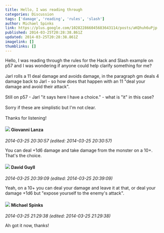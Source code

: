 ```yaml
---
title: Hello, I was reading through
categories: Discussion
tags: ['damage', 'reading', 'rules', 'slash']
author: Michael Spinks
link: https://plus.google.com/102822866045683643114/posts/aKQhuh6uPjp
published: 2014-03-25T20:28:38.861Z
updated: 2014-03-25T20:28:38.861Z
imagelink: []
thumblinks: []
---
```


Hello, I was reading through the rules for the Hack and Slash example on p57 and I was wondering if anyone could help clarify something for me?<br /><br />Jarl rolls a 11 deal damage and avoids damage, in the paragraph gm deals 4 damage back to Jarl - so how does that happen with an 11 &quot;deal your damage and avoid their attack&quot;.<br /><br />Still on p57 - Jarl &quot;it says here I have a choice.&quot; - what is &quot;it&quot; in this case?<br /><br />Sorry if these are simplistic but I&#39;m not clear.<br /><br />Thanks for listening!
<div id='comment z12xupzilneogdaab04cfvf42xbpe1zbsck'>
  <h4><img src='{{site.baseurl}}//images/avatars/102768177673605279668_photo.jpg'> Giovanni Lanza</h4>
      <p><cite>2014-03-25 20:30:57 (edited: 2014-03-25 20:30:57)</cite></p>
        <p>You can deal +1d6 damage and take damage from the monster on a 10+. That&#39;s the choice.</p>
</div>
        

<div id='comment z12xupzilneogdaab04cfvf42xbpe1zbsck'>
  <h4><img src='{{site.baseurl}}//images/avatars/117134143142507309944_photo.jpg'> David Guyll</h4>
      <p><cite>2014-03-25 20:39:09 (edited: 2014-03-25 20:39:09)</cite></p>
        <p>Yeah, on a 10+ you can deal your damage and leave it at that, or deal your damage +1d6 but &quot;expose yourself to the enemy&#39;s attack&quot;.</p>
</div>
        

<div id='comment z12xupzilneogdaab04cfvf42xbpe1zbsck'>
  <h4><img src='{{site.baseurl}}//images/avatars/102822866045683643114_photo.jpg'> Michael Spinks</h4>
      <p><cite>2014-03-25 21:29:38 (edited: 2014-03-25 21:29:38)</cite></p>
        <p>Ah got it now, thanks!</p>
</div>
        